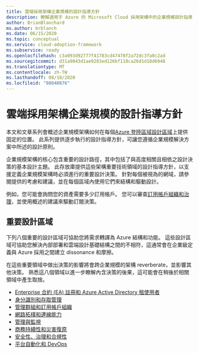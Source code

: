 ```yaml
---
title: 雲端採用架構企業規模的設計指導方針
description: 瞭解適用于 Azure 的 Microsoft Cloud 採用架構中的企業規模設計指導方針。
author: BrianBlanchard
ms.author: brblanch
ms.date: 06/15/2020
ms.topic: conceptual
ms.service: cloud-adoption-framework
ms.subservice: ready
ms.openlocfilehash: c3a093d92777f41783cd47478f2a72dc3fa0c2ad
ms.sourcegitcommit: d31a9043d1ae9283ed126bf118ca26d1d18d6948
ms.translationtype: MT
ms.contentlocale: zh-TW
ms.lasthandoff: 08/10/2020
ms.locfileid: "88040876"
---
```

# <a name="cloud-adoption-framework-enterprise-scale-design-guidelines"></a>雲端採用架構企業規模的設計指導方針

本文和文章系列會概述企業規模架構如何在每個[Azure 登陸區域設計區域](../landing-zone/design-areas.md)上提供固定的位置。 此系列提供逐步執行的設計指導方針，可讓您遵循企業規模解決方案中所述的設計原則。

企業規模架構的核心包含重要的設計路徑，其中包括了與高度相關且相依之設計決策的基本設計主題。 此存放庫提供這些架構重要技術領域的設計指導方針，以支援定義企業規模架構時必須進行的重要設計決策。 針對每個被視為的網域，請參閱提供的考慮和建議，並在每個區域內使用它們來結構和驅動設計。

例如，您可能會詢問您的資產需要多少訂用帳戶。 您可以審查[訂用帳戶組織和治理](./management-group-and-subscription-organization.md#subscription-organization-and-governance)，並使用概述的建議來驅動訂閱決策。

## <a name="critical-design-areas"></a>重要設計區域

下列八個重要的設計區域可協助您將需求轉譯為 Azure 結構和功能。 這些設計區域可協助您解決內部部署和雲端設計基礎結構之間的不相符，這通常會在企業級定義與 Azure 採用之間建立 dissonance 和摩擦。

在這些重要領域中做出決策的影響將會跨企業規模的架構 reverberate，並影響其他決策。 熟悉這八個領域以進一步瞭解內含決策的後果，這可能會在稍後於相關領域中產生取捨。

- [Enterprise 合約 (EA) 註冊和 Azure Active Directory 租使用者](./enterprise-enrollment-and-azure-ad-tenants.md)
- [身分識別和存取管理](./identity-and-access-management.md)
- [管理群組和訂用帳戶組織](./management-group-and-subscription-organization.md)
- [網路拓樸和連線能力](./network-topology-and-connectivity.md)
- [管理與監視](./management-and-monitoring.md)
- [商務持續性和災害復原](./business-continuity-and-disaster-recovery.md)
- [安全性、治理和合規性](./security-governance-and-compliance.md)
- [平台自動化和 DevOps](./platform-automation-and-devops.md)
